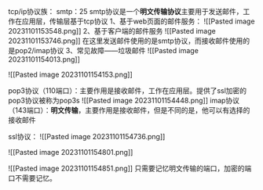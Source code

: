 tcp/ip协议族：
	smtp：25
	smtp协议是一个**明文传输协议**主要用于发送邮件，工作在应用层，传输层基于tcp协议
1、基于web页面的邮件服务：
![[Pasted image 20231101153548.png]]
2、基于客户端的邮件服务
![[Pasted image 20231101153746.png]]
在这里发送邮件使用的是smtp协议，而接收邮件使用的是pop2/imap协议
3、常见故障——垃圾邮件
![[Pasted image 20231101154013.png]]

![[Pasted image 20231101154153.png]]



pop3协议（110端口）：主要作用是接收邮件，工作在应用层。提供了ssl加密的pop3协议被称为pop3s
![[Pasted image 20231101154448.png]]
imap协议（143端口）：**明文传输**，主要作用是接收邮件，但是不同的是，他可以有选择的接收邮件


ssl协议：
![[Pasted image 20231101154736.png]]

![[Pasted image 20231101154801.png]]


![[Pasted image 20231101154851.png]]
只需要记忆明文传输的端口，加密的端口不需要记忆。